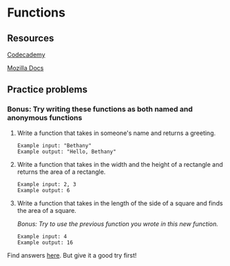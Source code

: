 # Functions

## Resources
[Codecademy](https://www.codecademy.com/learn/introduction-to-javascript/modules/learn-javascript-functions)

[Mozilla Docs](https://developer.mozilla.org/en-US/docs/Web/JavaScript/Guide/Functions)

## Practice problems
### Bonus: Try writing these functions as both named and anonymous functions
1. Write a function that takes in someone's name and returns a greeting.
   ```
   Example input: "Bethany"
   Example output: "Hello, Bethany"
   ```
4. Write a function that takes in the width and the height of a rectangle and returns the area of a rectangle.
   ```
   Example input: 2, 3
   Example output: 6
3. Write a function that takes in the length of the side of a square and finds the area of a square. 

   _Bonus: Try to use the previous function you wrote in this new function._
   ```
   Example input: 4
   Example output: 16
   ```
   
Find answers [here](https://github.com/bethanyj28/r2h-resources/blob/main/functions/answers.md). But give it a good try first!
